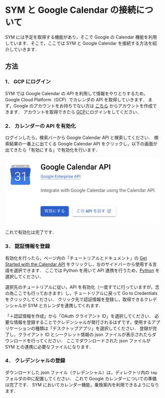 # SYM と Google Calendar の接続について

SYM には予定を取得する機能があり，そこで Google の Calendar 機能を利用しています．そこで，ここでは SYM と Google Calendar を接続する方法を紹介していきます．

## 方法

### 1． GCP にログイン

SYM では Google Calendar の API を利用して情報をやりとりするため，Google Cloud Platform（GCP）でカレンダの API を取得していきます．
まず，Google のアカウントをお持ちでない方は [こちら](https://accounts.google.com) からアカウントを作成できます．
アカウントを取得できたら [GCP](https://console.cloud.google.com)にログインをしてください．

### 2． カレンダーの API を有効化

ログインしたら，検索バーから Google Calendar API と検索してください．
検索結果の一番上に出てくる Google Calendar API をクリックし，以下の画面が出てきたら「有効にする」で有効化を行います．

<p align="center">
  <img width="500" src=../asset/calendar_api_activate.png>
</p>

これで有効化は完了です．

### 3． 認証情報を登録

有効化を行ったら，ページ内の「チュートリアルとドキュメント」の [Get Started with the Calendar API](https://developers.google.com/calendar/api/guides/overview) をクリックし，左のサイドバーから使用する言語を選択できます．
ここでは Python を用いて API 連携を行うため，[Python](https://developers.google.com/calendar/api/quickstart/python) を選択してください．

選択先のチュートリアルに従い，API を有効化（一度すでに行っていますが，念の為ここでも行っておきます）し，チュートリアルに戻って Go to Credentials をクリックしてください．
クリック先で認証情報を登録し，取得できるクレデンシャルが SYM とカレンダを連携してくれます．

「＋認証情報を作成」から「OAuth クライアント ID」を選択してください．
必要な情報を登録することでクレデンシャルが発行されるはずです，使用するアプリケーションの種類は「デスクトップアプリ」を選択してください．
登録が完了し，クライアント ID とシークレット情報の json ファイルが表示されたらダウンロードを行ってください．
ここでダウンロードされた json ファイルが SYM との連携に必要なファイルになります．

### 4． クレデンシャルの登録

ダウンロードした json ファイル（クレデンシャル）は，ディレクトリ内の `tmp` フォルダの中に配置してください．
これで Google カレンダーについての準備は完了です．
SYM においてカレンダー機能，乗換案内を利用できるようになります．
